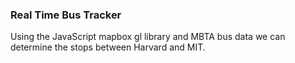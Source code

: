### Real Time Bus Tracker
Using the JavaScript mapbox gl library and MBTA bus data we can determine the stops between Harvard and MIT.
